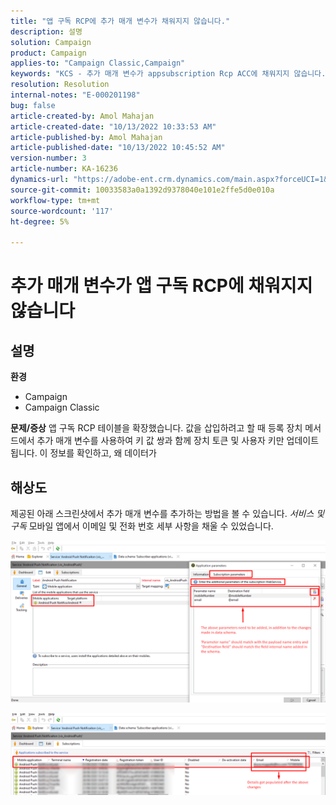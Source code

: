 ```yaml
---
title: "앱 구독 RCP에 추가 매개 변수가 채워지지 않습니다."
description: 설명
solution: Campaign
product: Campaign
applies-to: "Campaign Classic,Campaign"
keywords: "KCS - 추가 매개 변수가 appsubscription Rcp ACC에 채워지지 않습니다."
resolution: Resolution
internal-notes: "E-000201198"
bug: false
article-created-by: Amol Mahajan
article-created-date: "10/13/2022 10:33:53 AM"
article-published-by: Amol Mahajan
article-published-date: "10/13/2022 10:45:52 AM"
version-number: 3
article-number: KA-16236
dynamics-url: "https://adobe-ent.crm.dynamics.com/main.aspx?forceUCI=1&pagetype=entityrecord&etn=knowledgearticle&id=97643287-e24a-ed11-bba2-002248086a73"
source-git-commit: 10033583a0a1392d9378040e101e2ffe5d0e010a
workflow-type: tm+mt
source-wordcount: '117'
ht-degree: 5%

---
```


# 추가 매개 변수가 앱 구독 RCP에 채워지지 않습니다

## 설명

<b>환경</b>
- Campaign
- Campaign Classic

<b>문제/증상</b>
앱 구독 RCP 테이블을 확장했습니다. 값을 삽입하려고 할 때 등록 장치 메서드에서 추가 매개 변수를 사용하여 키 값 쌍과 함께 장치 토큰 및 사용자 키만 업데이트됩니다. 이 정보를 확인하고, 왜 데이터가


## 해상도


제공된 아래 스크린샷에서 추가 매개 변수를 추가하는 방법을 볼 수 있습니다. *서비스 및 구독* 모바일 앱에서 이메일 및 전화 번호 세부 사항을 채울 수 있었습니다.



![](assets/bc1c5473-4bd0-ec11-a7b5-00224809c556.png)



![](assets/ddd78ad4-4bd0-ec11-a7b5-00224809c556.png)

